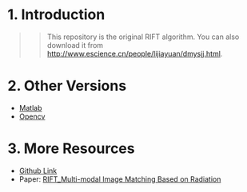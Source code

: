 # 1. Introduction
>>This repository is the original RIFT algorithm. You can also download it from http://www.escience.cn/people/lijiayuan/dmysjj.html.

# 2. Other Versions
- [Matlab](https://github.com/lh9171338/RIFT/tree/Matlab)
- [Opencv](https://github.com/lh9171338/RIFT/tree/Opencv)

# 3. More Resources
- [Github Link](https://github.com/lh9171338/Outline)
- Paper: [RIFT_Multi-modal Image Matching Based on Radiation](https://arxiv.org/ftp/arxiv/papers/1804/1804.09493.pdf)
